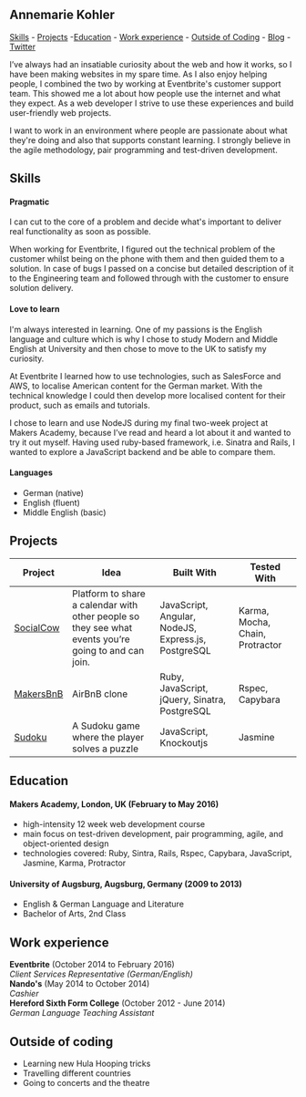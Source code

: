 ## Annemarie Kohler
[Skills](#skills) - [Projects](#projects) -[Education](#education) - [Work experience](#work-experience) - [Outside of Coding](#more) - [Blog](http://makers.annikanns.de) - [Twitter](https://twitter.com/annikanns)

I’ve always had an insatiable curiosity about the web and how it works, so I  have been making websites in my spare time. As I also enjoy helping people, I combined the two by working at Eventbrite's customer support team. This showed me a lot about how people use the internet and what they expect. As a web developer I strive to use these experiences and build user-friendly web projects.

I want to work in an environment where people are passionate about what they're doing and also that supports constant learning. I strongly believe in the agile methodology, pair programming and test-driven development.


## <a name="skills">Skills</a>

#### Pragmatic
I can cut to the core of a problem and decide what's important to deliver real functionality as soon as possible.

When working for Eventbrite, I figured out the technical problem of the customer whilst being on the phone with them and then guided them to a solution. In case of bugs I passed on a concise but detailed description of it to the Engineering team and followed through with the customer to ensure solution delivery.



#### Love to learn
I'm always interested in learning. One of my passions is the English language and culture which  is why I chose to study Modern and Middle English at University and then chose to move to the UK to satisfy my curiosity.

At Eventbrite I learned how to use technologies, such as SalesForce and AWS,  to localise American content for the German market. With the technical knowledge I could then develop more localised content for their product, such as emails and tutorials.

I chose to learn and use NodeJS during my final two-week project at Makers Academy, because I’ve read and heard a lot about it and wanted to try it out myself. Having used ruby-based framework, i.e. Sinatra and Rails, I wanted to explore a JavaScript backend and be able to compare them.

#### Languages
- German (native)
- English (fluent)
- Middle English (basic)

## <a name="skills">Projects</a>

Project | Idea | Built With | Tested With
--- | --- | --- | ---
[SocialCow](https://github.com/AnnemarieKohler/social-calendar) | Platform to share a calendar with other people so they see what events you’re going to and can join.|JavaScript, Angular, NodeJS, Express.js, PostgreSQL | Karma, Mocha, Chain, Protractor
[MakersBnB](https://github.com/lorenzoturrino/makers_bnb) | AirBnB clone | Ruby, JavaScript, jQuery, Sinatra, PostgreSQL | Rspec, Capybara
[Sudoku]() | A Sudoku game where the player solves a puzzle |JavaScript, Knockoutjs| Jasmine
## <a name="education">Education</a>

#### Makers Academy, London, UK (February to May 2016)
- high-intensity 12 week web development course
- main focus on test-driven development, pair programming, agile, and object-oriented design
- technologies covered: Ruby, Sintra, Rails, Rspec, Capybara, JavaScript, Jasmine, Karma, Protractor


#### University of Augsburg, Augsburg, Germany (2009 to 2013)

- English & German Language and Literature
- Bachelor of Arts, 2nd Class

## <a name="work-experience">Work experience</a>

**Eventbrite** (October 2014 to February 2016)    
*Client Services Representative (German/English)*  
**Nando's** (May 2014 to October 2014)   
*Cashier*  
**Hereford Sixth Form College** (October 2012 - June 2014)   
*German Language Teaching Assistant*

## <a name="more">Outside of coding</a>
- Learning new Hula Hooping tricks
- Travelling different countries
- Going to concerts and the theatre
